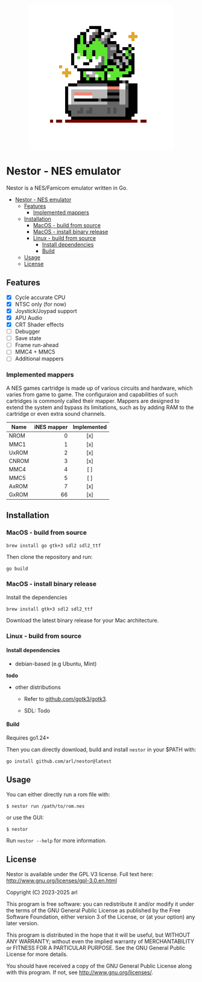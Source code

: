 <p align="center">
 <img src="./ui/logo.png" width="384" align="center">
</p>


# Nestor - NES emulator

Nestor is a NES/Famicom emulator written in Go.


- [Nestor - NES emulator](#nestor---nes-emulator)
  - [Features](#features)
    - [Implemented mappers](#implemented-mappers)
  - [Installation](#installation)
    - [MacOS - build from source](#macos---build-from-source)
    - [MacOS - install binary release](#macos---install-binary-release)
    - [Linux - build from source](#linux---build-from-source)
      - [Install dependencies](#install-dependencies)
      - [Build](#build)
  - [Usage](#usage)
  - [License](#license)


## Features

 - [x] Cycle accurate CPU
 - [x] NTSC only (for now)
 - [x] Joystick/Joypad support
 - [x] APU Audio
 - [x] CRT Shader effects
 - [ ] Debugger
 - [ ] Save state
 - [ ] Frame run-ahead
 - [ ] MMC4 + MMC5
 - [ ] Additional mappers

### Implemented mappers

A NES games cartridge is made up of various circuits and hardware, which varies from game to game. The configuraion and capabilities of such cartridges is commonly called their mapper. Mappers are designed to extend the system and bypass its limitations, such as by adding RAM to the cartridge or even extra sound channels.

| Name  | iNES mapper | Implemented |
|-------|------------:|:-----------:|
| NROM  |           0 |     [x]     |
| MMC1  |           1 |     [x]     |
| UxROM |           2 |     [x]     |
| CNROM |           3 |     [x]     |
| MMC4  |           4 |     [ ]     |
| MMC5  |           5 |     [ ]     |
| AxROM |           7 |     [x]     |
| GxROM |          66 |     [x]     |



## Installation

### MacOS - build from source

```
brew install go gtk+3 sdl2 sdl2_ttf
```

Then clone the repository and run:

```
go build
```

### MacOS - install binary release

Install the dependencies
```
brew install gtk+3 sdl2 sdl2_ttf
```

Download the latest binary release for your Mac architecture.


### Linux - build from source

#### Install dependencies

 - debian-based (e.g Ubuntu, Mint)

**todo**

 - other distributions

   - Refer to [github.com/gotk3/gotk3](https://github.com/gotk3/gotk3).

   - SDL: Todo

#### Build

Requires go1.24+

Then you can directly download, build and install `nestor` in your $PATH with:

```
go install github.com/arl/nestor@latest
```

## Usage

You can either directly run a rom file with:

```
$ nestor run /path/to/rom.nes
```

or use the GUI:

```
$ nestor
```

Run `nestor --help` for more information.



## License

Nestor is available under the GPL V3 license.  Full text here: <http://www.gnu.org/licenses/gpl-3.0.en.html>

Copyright (C) 2023-2025 arl

This program is free software: you can redistribute it and/or modify
it under the terms of the GNU General Public License as published by
the Free Software Foundation, either version 3 of the License, or
(at your option) any later version.

This program is distributed in the hope that it will be useful,
but WITHOUT ANY WARRANTY; without even the implied warranty of
MERCHANTABILITY or FITNESS FOR A PARTICULAR PURPOSE.  See the
GNU General Public License for more details.

You should have received a copy of the GNU General Public License
along with this program.  If not, see <http://www.gnu.org/licenses/>.
